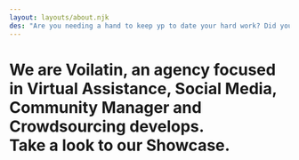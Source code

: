 ```yaml
---
layout: layouts/about.njk
des: "Are you needing a hand to keep yp to date your hard work? Did you need a chores helper, a dedicated assistance to hang up your best projects? <br> Know Voilatin."
---
```

# We are Voilatin, an agency focused in Virtual Assistance, Social Media, Community Manager and Crowdsourcing develops.<br>Take a look to our Showcase.